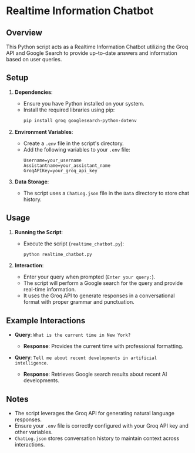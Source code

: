 # Realtime Information Chatbot

## Overview

This Python script acts as a Realtime Information Chatbot utilizing the Groq API and Google Search to provide up-to-date answers and information based on user queries.

## Setup

1. **Dependencies**:
   - Ensure you have Python installed on your system.
   - Install the required libraries using pip:
     ```bash
     pip install groq googlesearch-python-dotenv
     ```

2. **Environment Variables**:
   - Create a `.env` file in the script's directory.
   - Add the following variables to your `.env` file:
     ```
     Username=your_username
     Assistantname=your_assistant_name
     GroqAPIKey=your_groq_api_key
     ```

3. **Data Storage**:
   - The script uses a `ChatLog.json` file in the `Data` directory to store chat history.

## Usage

1. **Running the Script**:
   - Execute the script (`realtime_chatbot.py`):
     ```bash
     python realtime_chatbot.py
     ```

2. **Interaction**:
   - Enter your query when prompted (`Enter your query:`).
   - The script will perform a Google search for the query and provide real-time information.
   - It uses the Groq API to generate responses in a conversational format with proper grammar and punctuation.

## Example Interactions

- **Query**: `What is the current time in New York?`
  - **Response**: Provides the current time with professional formatting.

- **Query**: `Tell me about recent developments in artificial intelligence.`
  - **Response**: Retrieves Google search results about recent AI developments.

## Notes

- The script leverages the Groq API for generating natural language responses.
- Ensure your `.env` file is correctly configured with your Groq API key and other variables.
- `ChatLog.json` stores conversation history to maintain context across interactions.

